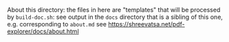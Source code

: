 About this directory: the files in here are "templates" that will be processed by `build-doc.sh`: see output in the `docs` directory that is a sibling of this one, e.g. corresponding to `about.md` see https://shreevatsa.net/pdf-explorer/docs/about.html
